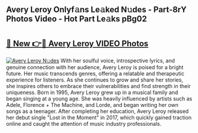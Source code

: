 ## Avery Leroy Onlyf𝚊ns Le𝚊ked N𝚞des - Part-8rY Photos Video - Hot Part Le𝚊ks pBg02

# <h2><a href="http://ab46890.deff.icu/?id=Avery+Leroy">🔗 New 👉🔴 Avery Leroy VIDEO Photos</a></h2>

[![Avery Leroy N𝚞des](https://i.imgur.com/rIISA9y.gif)](http://ab46890.deff.icu/?id=Avery+Leroy)
With her soulful voice, introspective lyrics, and genuine connection with her audience, Avery Leroy is poised for a bright future. Her music transcends genres, offering a relatable and therapeutic experience for listeners. As she continues to grow and share her stories, she inspires others to embrace their vulnerabilities and find strength in their uniqueness. Born in 1995, Avery Leroy grew up in a musical family and began singing at a young age. She was heavily influenced by artists such as Adele, Florence + The Machine, and Lorde, and began writing her own songs as a teenager. After completing her education, Avery Leroy released her debut single "Lost in the Moment" in 2017, which quickly gained traction online and caught the attention of music industry professionals.
